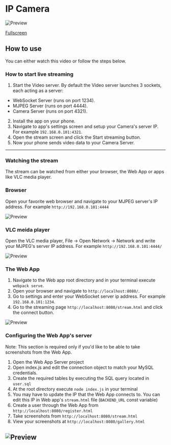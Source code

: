 # IP Camera
![Preview](https://github.com/BalioFVFX/IP-Camera/blob/main/media/preview.gif?raw=true)

[Fullscreen](https://youtu.be/NtQ_Al-56Qs)
## How to use
You can either watch this video or follow the steps below.
### How to start live streaming
1. Start the Video server. By default the Video server launches 3 sockets, each acting as a server:
- WebSocket Server (runs on port 1234).
- MJPEG Server (runs on port 4444).
- Camera Server (runs on port 4321).

2. Install the app on your phone.
3. Navigate to app's settings screen and setup your Camera's server IP. For example `192.168.0.101:4321`.
4. Open the stream screen and click the Start streaming button.
5. Now your phone sends video data to your Camera Server.
---
### Watching the stream
The stream can be watched from either your browser, the Web App or apps like VLC media player.

### Browser
Open your favorite web browser and navigate to your MJPEG server's IP address. For example `http://192.168.0.101:4444`

![Preview](https://github.com/BalioFVFX/IP-Camera/blob/main/media/browser.gif?raw=true)

### VLC meida player
Open the VLC media player, File -> Open Network -> Network and write your MJPEG's server IP address. For example `http://192.168.0.101:4444/`

![Preview](https://github.com/BalioFVFX/IP-Camera/blob/main/media/vlc.gif?raw=true)
### The Web App
1. Navigate to the Web app root directory and in your terminal execute `webpack serve`.
2. Open your browser and navigate to `http://localhost:8080/`.
3. Go to settings and enter your WebSocket server ip address. For example `192.168.0.101:1234`.
4. Go to the streaming page `http://localhost:8080/stream.html` and click the connect button.

![Preview](https://github.com/BalioFVFX/IP-Camera/blob/main/media/webapp.gif?raw=true)

### Configuring the Web App's server
Note: This section is required only if you'd like to be able to take screenshots from the Web App.

1. Open the Web App Server project
2. Open index.js and edit the connection object to match your MySQL credentials. 
3. Create the required tables by executing the SQL query located in `user.sql`
4. At the root directory execute `node index.js` in your terminal
5. You may have to update the IP that the Web App connects to. You can edit this IP in Web app's `stream.html` file (`BACKEND_URL` const variable)
6. Create a user through the Web App from `http://localhost:8080/register.html`
7. Take screenshots from `http://localhost:8080/stream.html`
8. View your screenshots at `http://localhost:8080/gallery.html`

![Preview](https://github.com/BalioFVFX/IP-Camera/blob/main/media/webapp_gallery.gif?raw=true)
---
